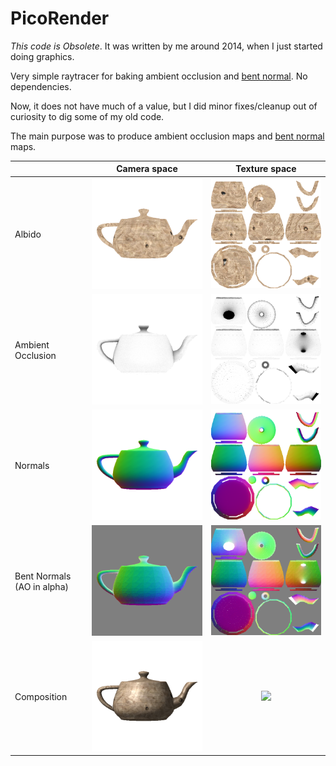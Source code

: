 # PicoRender

*This code is Obsolete*. It was written by me around 2014, when I just started doing graphics.

Very simple raytracer for baking ambient occlusion and [bent normal](http://citeseerx.ist.psu.edu/viewdoc/download?doi=10.1.1.230.6374&rep=rep1&type=pdf). No dependencies.



Now, it does not have much of a value, but I did minor fixes/cleanup out of curiosity to dig some of my old code.

The main purpose was to produce ambient occlusion maps and [bent normal](http://citeseerx.ist.psu.edu/viewdoc/download?doi=10.1.1.230.6374&rep=rep1&type=pdf) maps.



|   |           Camera space   |           Texture space  |
:---|:------------------------:|:-------------------------:
Albido | ![](example_images/example_camera_diff0.png)  |  ![](example_images/example_texture_space_diff0.png)
Ambient Occlusion | ![](example_images/example_camera_gi0.png)  |  ![](example_images/example_texture_space_gi0.png)
Normals | ![](example_images/example_camera_normal.png)  |  ![](example_images/example_texture_space_normal.png)
Bent Normals (AO in alpha)| ![](example_images/example_camera_gi_normal0.png)  |  ![](example_images/example_texture_space_gi_normal0.png)
Composition | ![](example_images/example_camera_composed.png)  |  ![](example_images/example_texture_space_composed.png)
